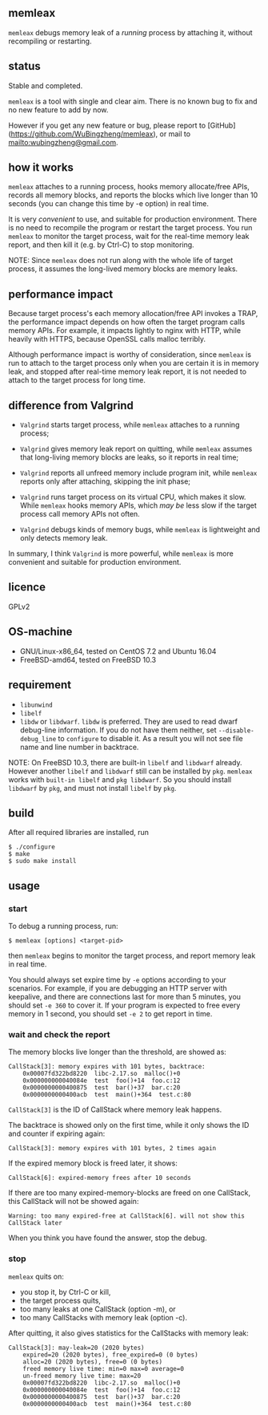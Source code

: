 ## memleax

`memleax` debugs memory leak of a *running* process by attaching it,
without recompiling or restarting.


## status

Stable and completed.

`memleax` is a tool with single and clear aim. There is
no known bug to fix and no new feature to add by now.

However if you get any new feature or bug, please report
to [GitHub] (https://github.com/WuBingzheng/memleax),
or mail to <mailto:wubingzheng@gmail.com>.


## how it works

`memleax` attaches to a running process, hooks memory allocate/free APIs,
records all memory blocks, and reports the blocks which live longer
than 10 seconds (you can change this time by -e option) in real time.

It is very *convenient* to use, and suitable for production environment.
There is no need to recompile the program or restart the target process.
You run `memleax` to monitor the target process, wait for the real-time memory
leak report, and then kill it (e.g. by Ctrl-C) to stop monitoring.

NOTE: Since `memleax` does not run along with the whole life of target
process, it assumes the long-lived memory blocks are memory leaks.


## performance impact

Because target process's each memory allocation/free API invokes a TRAP, the
performance impact depends on how often the target program calls memory
APIs.
For example, it impacts lightly to nginx with HTTP, while heavily with HTTPS,
because OpenSSL calls malloc terribly.

Although performance impact is worthy of consideration, since `memleax` is
run to attach to the target process only when you are certain it is in memory leak,
and stopped after real-time memory leak report, it is not needed to attach to
the target process for long time.


## difference from Valgrind

+ `Valgrind` starts target process, while `memleax` attaches to a running process;

+ `Valgrind` gives memory leak report on quitting, while `memleax` assumes
that long-living memory blocks are leaks, so it reports in real time;

+ `Valgrind` reports all unfreed memory include program init, while `memleax`
reports only after attaching, skipping the init phase;

+ `Valgrind` runs target process on its virtual CPU, which makes it slow.
While `memleax` hooks memory APIs, which *may be* less slow if the target process
call memory APIs not often.

+ `Valgrind` debugs kinds of memory bugs, while `memleax` is lightweight and
only detects memory leak.

In summary, I think `Valgrind` is more powerful, while `memleax` is more
convenient and suitable for production environment.


## licence

GPLv2


## OS-machine

+ GNU/Linux-x86_64, tested on CentOS 7.2 and Ubuntu 16.04
+ FreeBSD-amd64, tested on FreeBSD 10.3


## requirement

+ `libunwind`
+ `libelf`
+ `libdw` or `libdwarf`. `libdw` is preferred. They are used to read dwarf debug-line
information. If you do not have them neither, set `--disable-debug_line` to
`configure` to disable it. As a result you will not see file name and line
number in backtrace.

NOTE: On FreeBSD 10.3, there are built-in `libelf` and `libdwarf` already.
However another `libelf` and `libdwarf` still can be installed by `pkg`.
`memleax` works with `built-in libelf` and `pkg libdwarf`. So you should
install `libdwarf` by `pkg`, and must not install `libelf` by `pkg`.


## build

After all required libraries are installed, run

    $ ./configure
    $ make
    $ sudo make install


## usage

### start

To debug a running process, run:

    $ memleax [options] <target-pid>

then `memleax` begins to monitor the target process, and report memory leak in real time.

You should always set expire time by `-e` options according to your scenarios.
For example, if you are debugging an HTTP server with keepalive, and there are
connections last for more than 5 minutes, you should set `-e 360` to cover it.
If your program is expected to free every memory in 1 second, you should set `-e 2`
to get report in time.

### wait and check the report

The memory blocks live longer than the threshold, are showed as:

    CallStack[3]: memory expires with 101 bytes, backtrace:
        0x00007fd322bd8220  libc-2.17.so  malloc()+0
        0x000000000040084e  test  foo()+14  foo.c:12
        0x0000000000400875  test  bar()+37  bar.c:20
        0x0000000000400acb  test  main()+364  test.c:80

`CallStack[3]` is the ID of CallStack where memory leak happens.

The backtrace is showed only on the first time, while it only shows the
ID and counter if expiring again:

    CallStack[3]: memory expires with 101 bytes, 2 times again

If the expired memory block is freed later, it shows:

    CallStack[6]: expired-memory frees after 10 seconds

If there are too many expired-memory-blocks are freed on one CallStack,
this CallStack will not be showed again:

    Warning: too many expired-free at CallStack[6]. will not show this CallStack later

When you think you have found the answer, stop the debug.

### stop

`memleax` quits on:

* you stop it, by Ctrl-C or kill,
* the target process quits,
* too many leaks at one CallStack (option -m), or
* too many CallStacks with memory leak (option -c).

After quitting, it also gives statistics for the CallStacks with memory leak:

    CallStack[3]: may-leak=20 (2020 bytes)
        expired=20 (2020 bytes), free_expired=0 (0 bytes)
        alloc=20 (2020 bytes), free=0 (0 bytes)
        freed memory live time: min=0 max=0 average=0
        un-freed memory live time: max=20
        0x00007fd322bd8220  libc-2.17.so  malloc()+0
        0x000000000040084e  test  foo()+14  foo.c:12
        0x0000000000400875  test  bar()+37  bar.c:20
        0x0000000000400acb  test  main()+364  test.c:80
